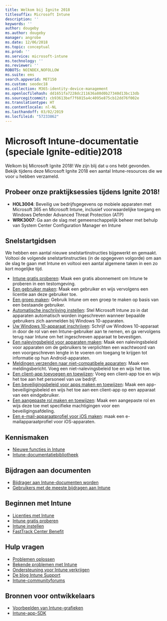 ```yaml
---
title: Welkom bij Ignite 2018
titlesuffix: Microsoft Intune
description: ''
keywords: ''
author: dougeby
ms.author: dougeby
manager: angrobe
ms.date: 12/06/2018
ms.topic: conceptual
ms.prod: ''
ms.service: microsoft-intune
ms.technology: ''
ms.reviewer: ''
ROBOTS: NOINDEX,NOFOLLOW
ms.suite: ems
search.appverid: MET150
ms.custom: seodec18
ms.collection: M365-identity-device-management
ms.openlocfilehash: dd1651fa7228dc211636a80d0b27340d13bc13db
ms.sourcegitcommit: cb93613bef7f6015a4c4095e875cb12dd76f002e
ms.translationtype: HT
ms.contentlocale: nl-NL
ms.lasthandoff: 03/02/2019
ms.locfileid: "57233862"
---
```

# <a name="microsoft-intune-documentation-40ignite-2018-special-edition41"></a>Microsoft Intune-documentatie &#40;speciale Ignite-editie&#41;2018
Welkom bij Microsoft Ignite 2018! We zijn blij dat u ons hebt gevonden. Bekijk tijdens deze Microsoft Ignite 2018 een aantal Intune-resources die we voor u hebben verzameld.

## <a name="try-our-hands-on-labs-at-ignite-2018"></a>Probeer onze praktijksessies tijdens Ignite 2018!
- **HOL3004**: Beveilig uw bedrijfsgegevens op mobiele apparaten met Microsoft 365 en Microsoft Intune, inclusief voorwaardelijke toegang en Windows Defender Advanced Threat Protection (ATP)
- **WRK3007**: Ga aan de slag met gemeenschappelijk beheer met behulp van System Center Configuration Manager en Intune

## <a name="quickstarts"></a>Snelstartgidsen
We hebben een aantal nieuwe snelstartinstructies bijgewerkt en gemaakt. Voltooi de volgende snelstartinstructies (in de opgegeven volgorde) om aan de slag te gaan met Intune en voltooi een aantal algemene taken in een zo kort mogelijke tijd.

- [Intune gratis proberen](free-trial-sign-up.md): Maak een gratis abonnement om Intune te proberen in een testomgeving.    
- [Een gebruiker maken](quickstart-create-user.md): Maak een gebruiker en wijs vervolgens een licentie aan deze gebruiker toe.
- [Een groep maken](quickstart-create-group.md): Gebruik Intune om een groep te maken op basis van een bestaande gebruiker.
- [Automatische inschrijving instellen](quickstart-setup-auto-enrollment.md): Stel Microsoft Intune zo in dat apparaten automatisch worden ingeschreven wanneer bepaalde gebruikers zich aanmelden bij Windows 10-apparaten.
- [Uw Windows 10-apparaat inschrijven](quickstart-enroll-windows-device.md): Schrijf uw Windows 10-apparaat in door de rol van een Intune-gebruiker aan te nemen, en ga vervolgens terug naar Intune om het ingeschreven apparaat te bevestigen.
- [Een nalevingsbeleid voor apparaten maken](quickstart-set-password-length-android.md): Maak een nalevingsbeleid voor apparaten om de gebruikers te verplichten een wachtwoord van een voorgeschreven lengte in te voeren om toegang te krijgen tot informatie op hun Android-apparaten.
- [Meldingen verzenden naar niet-compatibele apparaten](quickstart-send-notification.md): Maak een meldingsbericht. Voeg een niet-nalevingsbeleid toe en wijs het toe.
- [Een client-app toevoegen en toewijzen](quickstart-add-assign-app.md): Voeg een client-app toe en wijs het toe aan het personeel van uw bedrijf.
- [Een beveiligingsbeleid voor apps maken en toewijzen](quickstart-create-assign-app-policy.md): Maak een app-beveiligingsbeleid en wijs het toe aan een client-app op een apparaat van een eindgebruiker. 
- [Een aangepaste rol maken en toewijzen](quickstart-create-custom-role.md): Maak een aangepaste rol en wijs deze toe met specifieke machtigingen voor een beveiligingsafdeling. 
- [Een e-mail-apparaatprofiel voor iOS maken](quickstart-email-profile.md): maak een e-mailapparaatprofiel voor iOS-apparaten.

## <a name="learn"></a>Kennismaken
- [Nieuwe functies in Intune](whats-new.md)
- [Intune-documentatiebibliotheek](https://docs.microsoft.com/intune/)

## <a name="contribute-to-docs"></a>Bijdragen aan documenten
- [Bijdrager aan Intune-documenten worden](https://github.com/MicrosoftDocs/IntuneDocs/blob/master/README.md)  
- [Gebruikers met de meeste bijdragen aan Intune](https://github.com/MicrosoftDocs/IntuneDocs/graphs/contributors?from=2018-10-01&to=2019-12-31&type=c)  

## <a name="start-using-intune"></a>Beginnen met Intune
- [Licenties met Intune](licenses.md)
- [Intune gratis proberen](free-trial-sign-up.md)
- [Intune instellen](setup-steps.md)
- [FastTrack Center Benefit](https://docs.microsoft.com/enterprise-mobility-security/Solutions/enterprise-mobility-fasttrack-program)

## <a name="get-help"></a>Hulp vragen
- [Problemen oplossen](help-desk-operators.md)
- [Bekende problemen met Intune](known-issues.md)
- [Ondersteuning voor Intune verkrijgen](get-support.md)
- [De blog Intune Support](https://blogs.technet.microsoft.com/intunesupport/)
- [Intune-communityforums](https://techcommunity.microsoft.com/t5/Enterprise-Mobility-Security/ct-p/EMS)

## <a name="developer-resources"></a>Bronnen voor ontwikkelaars
- [Voorbeelden van Intune-grafieken](https://github.com/microsoftgraph/powershell-intune-samples)
- [Intune-app-SDK](app-sdk-get-started.md)
